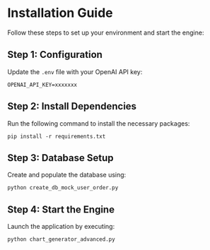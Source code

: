 
# Installation Guide

Follow these steps to set up your environment and start the engine:

## Step 1: Configuration
Update the `.env` file with your OpenAI API key:
```
OPENAI_API_KEY=xxxxxxx
```

## Step 2: Install Dependencies
Run the following command to install the necessary packages:
```
pip install -r requirements.txt
```

## Step 3: Database Setup
Create and populate the database using:
```
python create_db_mock_user_order.py
```

## Step 4: Start the Engine
Launch the application by executing:
```
python chart_generator_advanced.py
```

